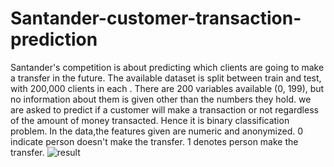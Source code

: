# Santander-customer-transaction-prediction
Santander's competition is about predicting which clients are going to make a transfer in the future. 
The available dataset is split between train and test, with 200,000 clients in each . 
There are 200 variables available (0, 199), but no information about them is given other than the numbers they hold.
we are asked to predict if a customer will make a transaction or not regardless of the amount of money transacted. 
Hence it is binary classification problem. 
In the data,the features given are numeric and anonymized.
0 indicate person doesn't make the transfer. 1 denotes person make the transfer.
![result](https://raw.githubusercontent.com/ShreyaSriivastav00/Santander-customer-transaction-prediction/master/Images/Screenshot%20(44).png)
